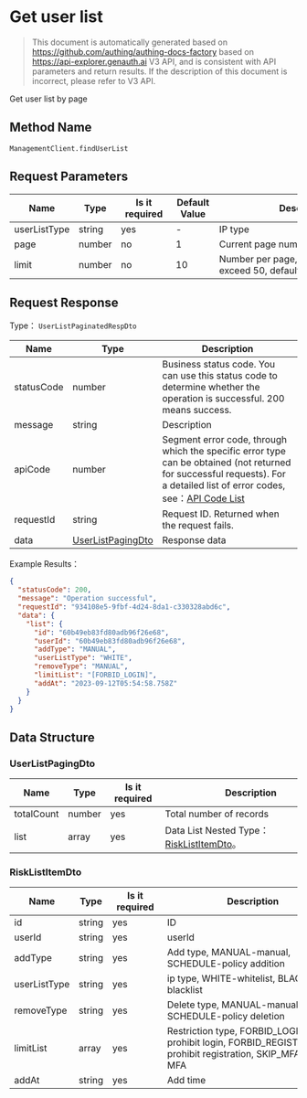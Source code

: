 # Get user list

<!--
Warning ⚠️:
Do not modify this document directly,
https://github.com/Authing/authing-docs-factory
Use this project to generate
-->

<LastUpdated />

> This document is automatically generated based on https://github.com/authing/authing-docs-factory based on https://api-explorer.genauth.ai V3 API, and is consistent with API parameters and return results. If the description of this document is incorrect, please refer to V3 API.

Get user list by page

## Method Name

`ManagementClient.findUserList`

## Request Parameters

| Name         | Type   | <div style="width:80px">Is it required</div> | <div style="width:60px">Default Value</div> | <div style="width:300px">Description</div>               | <div style="width:200px">Example Value</div> |
| ------------ | ------ | -------------------------------------------- | ------------------------------------------- | -------------------------------------------------------- | -------------------------------------------- |
| userListType | string | yes                                          | -                                           | IP type                                                  | `BLACK`                                      |
| page         | number | no                                           | 1                                           | Current page number, starting from 1                     | `1`                                          |
| limit        | number | no                                           | 10                                          | Number per page, maximum cannot exceed 50, default is 10 | `10`                                         |

## Request Response

Type： `UserListPaginatedRespDto`

| Name       | Type                                               | Description                                                                                                                                                                                                                                                                                                                                       |
| ---------- | -------------------------------------------------- | ------------------------------------------------------------------------------------------------------------------------------------------------------------------------------------------------------------------------------------------------------------------------------------------------------------------------------------------------- |
| statusCode | number                                             | Business status code. You can use this status code to determine whether the operation is successful. 200 means success.                                                                                                                                                                                                                           |
| message    | string                                             | Description                                                                                                                                                                                                                                                                                                                                       |
| apiCode    | number                                             | Segment error code, through which the specific error type can be obtained (not returned for successful requests). For a detailed list of error codes, see：[API Code List](https://api-explorer.genauth.ai/?tag=group/%E5%BC%80%E5%8F%91%E5%87%86%E5%A4%87#tag/%E5%BC%80%E5%8F%91%E5%87%86%E5%A4%87/%E9%94%99%E8%AF%AF%E5%A4%84%E7%90%86/apiCode) |
| requestId  | string                                             | Request ID. Returned when the request fails.                                                                                                                                                                                                                                                                                                      |
| data       | <a href="#UserListPagingDto">UserListPagingDto</a> | Response data                                                                                                                                                                                                                                                                                                                                     |

Example Results：

```json
{
  "statusCode": 200,
  "message": "Operation successful",
  "requestId": "934108e5-9fbf-4d24-8da1-c330328abd6c",
  "data": {
    "list": {
      "id": "60b49eb83fd80adb96f26e68",
      "userId": "60b49eb83fd80adb96f26e68",
      "addType": "MANUAL",
      "userListType": "WHITE",
      "removeType": "MANUAL",
      "limitList": "[FORBID_LOGIN]",
      "addAt": "2023-09-12T05:54:58.758Z"
    }
  }
}
```

## Data Structure

### <a id="UserListPagingDto"></a> UserListPagingDto

| Name       | Type   | <div style="width:80px">Is it required</div> | <div style="width:300px">Description</div>                              | <div style="width:200px">Example Value</div> |
| ---------- | ------ | -------------------------------------------- | ----------------------------------------------------------------------- | -------------------------------------------- |
| totalCount | number | yes                                          | Total number of records                                                 |                                              |
| list       | array  | yes                                          | Data List Nested Type：<a href="#RiskListItemDto">RiskListItemDto</a>。 |                                              |

### <a id="RiskListItemDto"></a> RiskListItemDto

| Name         | Type   | <div style="width:80px">Is it required</div> | <div style="width:300px">Description</div>                                                              | <div style="width:200px">Example Value</div> |
| ------------ | ------ | -------------------------------------------- | ------------------------------------------------------------------------------------------------------- | -------------------------------------------- |
| id           | string | yes                                          | ID                                                                                                      | `60b49eb83fd80adb96f26e68`                   |
| userId       | string | yes                                          | userId                                                                                                  | `60b49eb83fd80adb96f26e68`                   |
| addType      | string | yes                                          | Add type, MANUAL-manual, SCHEDULE-policy addition                                                       | `MANUAL`                                     |
| userListType | string | yes                                          | ip type, WHITE-whitelist, BLACK-blacklist                                                               | `WHITE`                                      |
| removeType   | string | yes                                          | Delete type, MANUAL-manual, SCHEDULE-policy deletion                                                    | `MANUAL`                                     |
| limitList    | array  | yes                                          | Restriction type, FORBID_LOGIN-prohibit login, FORBID_REGISTER-prohibit registration, SKIP_MFA-skip MFA | `[FORBID_LOGIN]`                             |
| addAt        | string | yes                                          | Add time                                                                                                | `2023-09-12T05:54:58.758Z`                   |
